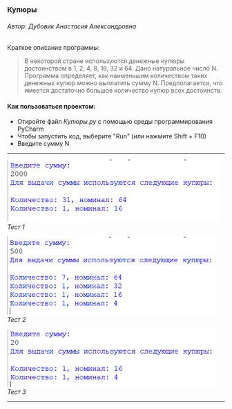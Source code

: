 ### Купюры
###### *Автор: Дубовик Анастасия Александровна*
Краткое описание программы:
> В некоторой стране используются денежные купюры достоинством в 1, 2, 4, 8, 16, 32 и 64. Дано натуральное число N. Программа определяет, как наименьшим количеством таких денежных купюр можно выплатить сумму N. Предполагается, что имеется достаточно большое количество купюр всех достоинств.  

#### **Как пользоваться проектом:**
+ Откройте файл *Купюры.py* с помощью среды программирования PyCharm 
+ Чтобы запустить код, выберите "Run" (или нажмите Shift + F10)
+ Введите сумму N
---

![тест_1](тест_1.png)
*Тест 1*

![тест_2](тест_2.png)
*Тест 2*

![тест_3](тест_3.png)
*Тест 3*

---